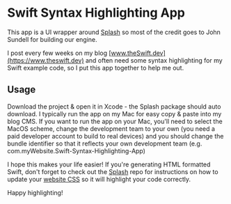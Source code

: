 # Swift Syntax Highlighting App

This app is a UI wrapper around [Splash][1] 
so most of the credit goes to John Sundell for building our engine.

I post every few weeks on my blog [www.theSwift.dev](https://www.theswift.dev) and often 
need some syntax highlighting for my Swift example code, so I put this app together to
help me out.

## Usage

Download the project & open it in Xcode - the Splash package should auto download. 
I typically run the app on my Mac for easy copy & paste into my blog CMS. If you want
to run the app on your Mac, you'll need to select the MacOS scheme, change the 
development team to your own (you need a paid developer account to build to real
devices) and you should change the bundle identifier so that it reflects your
own development team (e.g. com.myWebsite.Swift-Syntax-Highlighting-App)

I hope this makes your life easier! If you're generating HTML formatted Swift, 
don't forget to check out the [Splash][1] repo 
for instructions on how to update your [website CSS](https://github.com/JohnSundell/Splash/blob/master/Examples/sundellsColors.css) so it will highlight your code
correctly.

Happy highlighting!

[1]: https://github.com/JohnSundell/Splash
